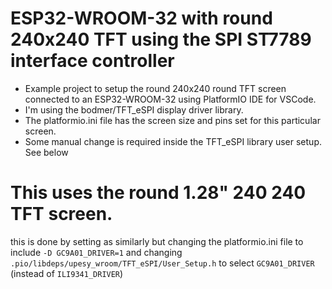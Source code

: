 # ESP32-WROOM-32 with round 240x240 TFT using the SPI ST7789 interface controller

- Example project to setup the round 240x240 round TFT screen connected to an ESP32-WROOM-32 using PlatformIO IDE for VSCode.
- I'm using the bodmer/TFT_eSPI display driver library.
- The platformio.ini file has the screen size and pins set for this particular screen.
- Some manual change is required inside the TFT_eSPI library user setup. See below

# This uses the round 1.28" 240 240 TFT screen.
this is done by setting as similarly but changing the platformio.ini file to include `-D GC9A01_DRIVER=1` and changing `.pio/libdeps/upesy_wroom/TFT_eSPI/User_Setup.h`  to select `GC9A01_DRIVER` (instead of `ILI9341_DRIVER`)